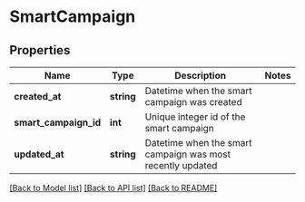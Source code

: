 # SmartCampaign

## Properties

Name | Type | Description | Notes
------------ | ------------- | ------------- | -------------
**created_at** | **string** | Datetime when the smart campaign was created |
**smart_campaign_id** | **int** | Unique integer id of the smart campaign |
**updated_at** | **string** | Datetime when the smart campaign was most recently updated |

[[Back to Model list]](../../README.md#models) [[Back to API list]](../../README.md#endpoints) [[Back to README]](../../README.md)
